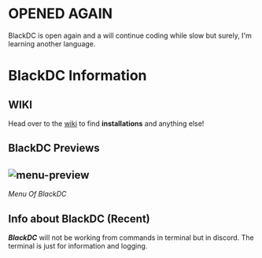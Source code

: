 # OPENED AGAIN 
BlackDC is open again and a will continue coding while slow but surely, I'm learning another language.
# BlackDC Information
## WIKI
Head over to the [wiki](https://github.com/DrkTheDon/BlackDC/wiki) to find **installations** and anything else! 

## BlackDC Previews
![menu-preview](https://user-images.githubusercontent.com/74876947/156923538-699916ed-c902-4544-b066-362d4afb9489.png)
----------------------------------------------------------------------------------------------------------------------
*Menu Of BlackDC*

## Info about BlackDC (Recent)
***BlackDC*** will not be working from commands in terminal but in discord. The terminal is just for information and logging.
